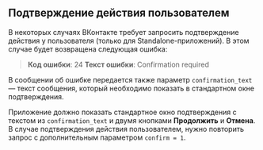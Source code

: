 ## Подтверждение действия пользователем

В некоторых случаях ВКонтакте требует запросить подтверждение действия у пользователя (только для Standalone-приложений). В этом случае будет возвращена следующая ошибка:

> **Код ошибки**: 24 **Текст ошибки**: Confirmation required

В сообщении об ошибке передается также параметр `confirmation_text` — текст сообщения, который необходимо показать в стандартном окне подтверждения.

Приложение должно показать стандартное окно подтверждения с текстом из `confirmation_text` и двумя кнопками **Продолжить** и **Отмена**. В случае подтверждения действия пользователем, нужно повторить запрос с дополнительным параметром `confirm = 1`.